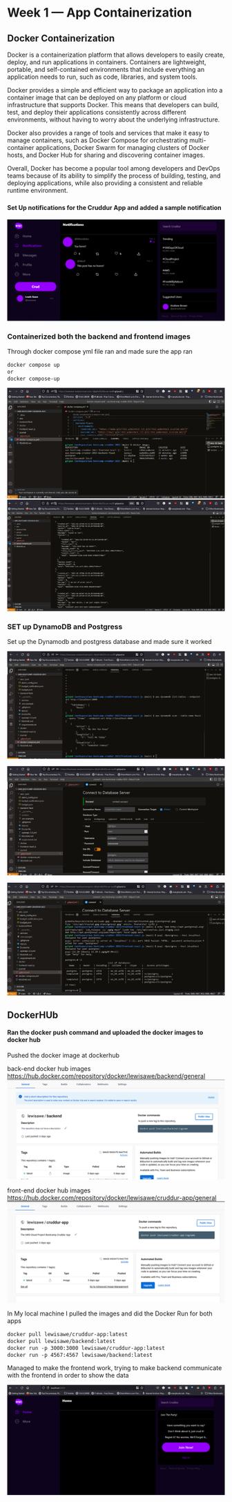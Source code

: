 # Week 1 — App Containerization

## Docker Containerization

Docker is a containerization platform that allows developers to easily create, deploy, and run applications in containers. Containers are lightweight, portable, and self-contained environments that include everything an application needs to run, such as code, libraries, and system tools.

Docker provides a simple and efficient way to package an application into a container image that can be deployed on any platform or cloud infrastructure that supports Docker. This means that developers can build, test, and deploy their applications consistently across different environments, without having to worry about the underlying infrastructure.

Docker also provides a range of tools and services that make it easy to manage containers, such as Docker Compose for orchestrating multi-container applications, Docker Swarm for managing clusters of Docker hosts, and Docker Hub for sharing and discovering container images.

Overall, Docker has become a popular tool among developers and DevOps teams because of its ability to simplify the process of building, testing, and deploying applications, while also providing a consistent and reliable runtime environment.

###

#### Set Up notifications for the Cruddur App and added a sample notification
![Notifications](assets/Notifications.png)

### Containerized both the backend and frontend images 
Through docker compose yml file ran and made sure the app ran

```
docker compose up
or
docker compose-up
```
![Photos](assets/dockerImages.png)
![Photos](assets/dockerContainerID.png)

### SET up DynamoDB and Postgress

Set up the Dynamodb and postgress database and made sure it worked

![Photos](assets/dynamoDB.png)

![Photos](assets/postgress.png)

![Photos](assets/postgresWorking.png)

## DockerHUb

#### Ran the docker push command and uploaded the docker images to docker hub

Pushed the docker image at dockerhub

back-end docker hub images 
https://hub.docker.com/repository/docker/lewisawe/backend/general
![Photos](assets/backend.png)

front-end docker hub images 
https://hub.docker.com/repository/docker/lewisawe/cruddur-app/general
![Photos](assets/dockerHubfrontend.png)

In My local machine I pulled the images and did the Docker Run for both apps

```
docker pull lewisawe/cruddur-app:latest
docker pull lewisawe/backend:latest
docker run -p 3000:3000 lewisawe/cruddur-app:latest
docker run -p 4567:4567 lewisawe/backend:latest
```
Managed to make the frontend work, trying to make backend communicate with the frontend in order to show the data

![Photos](assets/dockerrun.png)
